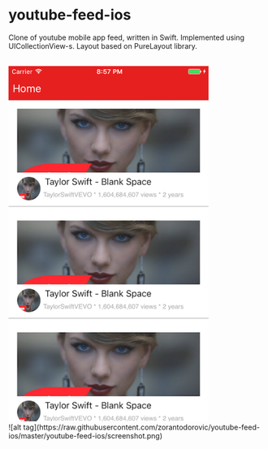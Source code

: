 # youtube-feed-ios

Clone of youtube mobile app feed, written in Swift. Implemented using UICollectionView-s. Layout based on PureLayout library.

<br/>
<img height=700 src="https://raw.githubusercontent.com/zorantodorovic/youtube-feed-ios/master/youtube-feed-ios/screenshot.png"/>
<br/>
![alt tag](https://raw.githubusercontent.com/zorantodorovic/youtube-feed-ios/master/youtube-feed-ios/screenshot.png)


